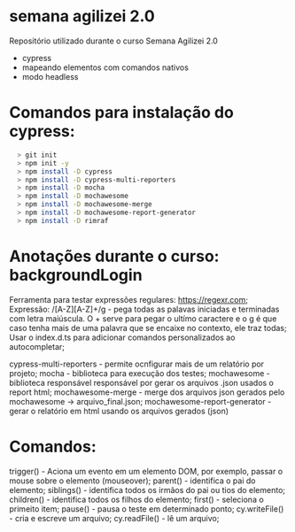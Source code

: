 # semana agilizei 2.0

Repositório utilizado durante o curso Semana Agilizei 2.0

  - cypress
  - mapeando elementos com comandos nativos
  - modo headless
  
# Comandos para instalação do cypress:
```sh
  > git init    
  > npm init -y   
  > npm install -D cypress
  > npm install -D cypress-multi-reporters
  > npm install -D mocha
  > npm install -D mochawesome
  > npm install -D mochawesome-merge
  > npm install -D mochawesome-report-generator
  > npm install -D rimraf
```

# Anotações durante o curso: backgroundLogin
Ferramenta para testar expressões regulares: https://regexr.com;
Expressão: /[A-Z][A-Z]+/g - pega todas as palavas iniciadas e terminadas com letra maiúscula. O + serve para pegar o 
ultímo caractere e o g é que caso tenha mais de uma palavra que se encaixe no contexto, ele traz todas;
Usar o index.d.ts para adicionar comandos personalizados ao autocompletar;

cypress-multi-reporters - permite ocnfigurar mais de um relatório por projeto;
mocha - biblioteca para execução dos testes;
mochawesome - biblioteca responsável responsável por gerar os arquivos .json usados o report html;
mochawesome-merge - merge dos arquivos json gerados pelo mochawesome ->  arquivo_final.json;
mochawesome-report-generator - gerar o relatório em html usando os arquivos gerados (json)



# Comandos: 
trigger() - Aciona um evento em um elemento DOM, por exemplo, passar o mouse sobre o elemento (mouseover);
parent() - identifica o pai do elemento;
siblings() - identifica todos os irmãos do pai ou tios do elemento;
children() - identifica todos os filhos do elemento;
first() - seleciona o primeito item; 
pause() - pausa o teste em determinado ponto;
cy.writeFile() - cria e escreve um arquivo; 
cy.readFile() - lê um arquivo;